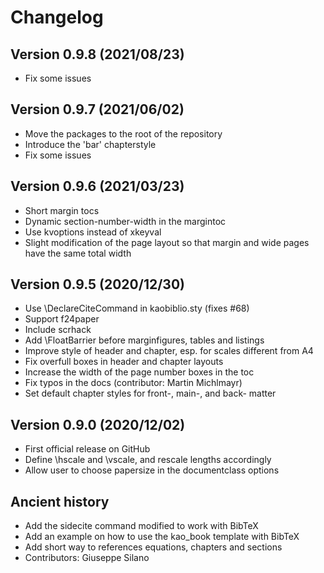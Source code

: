 # Changelog


## Version 0.9.8 (2021/08/23)

- Fix some issues

## Version 0.9.7 (2021/06/02)

- Move the packages to the root of the repository
- Introduce the 'bar' chapterstyle
- Fix some issues

## Version 0.9.6 (2021/03/23)

- Short margin tocs
- Dynamic section-number-width in the margintoc
- Use kvoptions instead of xkeyval
- Slight modification of the page layout so that margin and wide pages 
  have the same total width

## Version 0.9.5 (2020/12/30)

- Use \DeclareCiteCommand in kaobiblio.sty (fixes #68)
- Support f24paper
- Include scrhack
- Add \FloatBarrier before marginfigures, tables and listings
- Improve style of header and chapter, esp. for scales different from A4
- Fix overfull boxes in header and chapter layouts
- Increase the width of the page number boxes in the toc
- Fix typos in the docs (contributor: Martin Michlmayr)
- Set default chapter styles for front-, main-, and back- matter

## Version 0.9.0 (2020/12/02)

- First official release on GitHub
- Define \hscale and \vscale, and rescale lengths accordingly
- Allow user to choose papersize in the documentclass options

## Ancient history

- Add the sidecite command modified to work with BibTeX
- Add an example on how to use the kao_book template with BibTeX
- Add short way to references equations, chapters and sections
- Contributors: Giuseppe Silano
